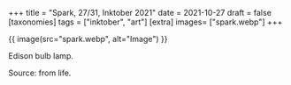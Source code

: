 +++
title = "Spark, 27/31, Inktober 2021"
date = 2021-10-27
draft =  false
[taxonomies]
tags = ["inktober", "art"]
[extra]
images= ["spark.webp"]
+++

{{ image(src="spark.webp", alt="Image") }}

Edison bulb lamp.

Source: from life.

